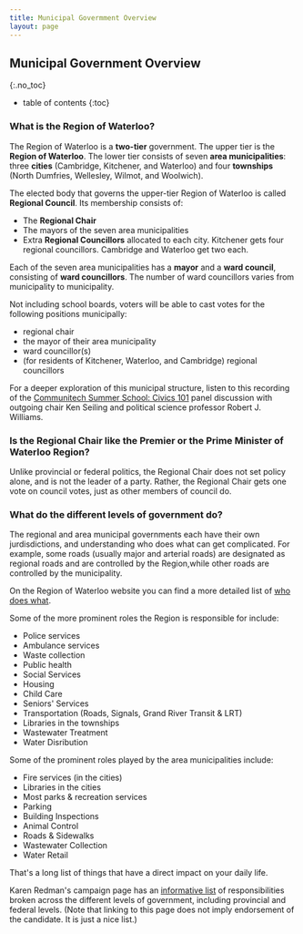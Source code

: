 ```yaml
---
title: Municipal Govermment Overview
layout: page
---
```


Municipal Government Overview
----------------------
{:.no_toc}

* table of contents
{:toc}

### What is the Region of Waterloo?

The Region of Waterloo is a **two-tier** government. The upper tier is
the **Region of Waterloo**. The lower tier consists of seven
**area municipalities**: three **cities** (Cambridge, Kitchener, and Waterloo)
and four **townships** (North Dumfries, Wellesley, Wilmot, and
Woolwich).

The elected body that governs the upper-tier Region of Waterloo is
called **Regional Council**. Its membership consists of:

- The **Regional Chair**
- The mayors of the seven area municipalities
- Extra **Regional Councillors** allocated to each city. Kitchener
  gets four regional councillors. Cambridge and Waterloo get two each.


Each of the seven area municipalities has a **mayor** and a **ward
council**, consisting of **ward councillors**. The number of ward
councillors varies from municipality to municipality.

Not including school boards, voters will be able to cast votes for the
following positions municipally:

- regional chair
- the mayor of their area municipality
- ward councillor(s)
- (for residents of Kitchener, Waterloo, and Cambridge) regional
  councillors

For a deeper exploration of this municipal structure, listen to this
recording of the
[Communitech Summer School: Civics
101](https://soundcloud.com/user-216833142/communitech-summer-school-civics-101)
panel discussion with outgoing chair Ken Seiling and political science
professor Robert J. Williams.

### Is the Regional Chair like the Premier or the Prime Minister of Waterloo Region?

Unlike provincial or federal politics, the Regional Chair does not set
policy alone, and is not the leader of a party. Rather, the Regional Chair gets one vote on council
votes, just as other members of council do.


### What do the different levels of government do?

The regional and area municipal governments each have their own
jurdisdictions, and understanding who does what can get complicated.
For example, some roads (usually major and arterial roads) are
designated as regional roads and are controlled by the Region,while
other roads are controlled by the municipality.

On the Region of Waterloo website you can find a more detailed list of
[who does
what](https://www.regionofwaterloo.ca/en/regional-government/regional-responsibilities---who-does-what-in-government.aspx).

Some of the more prominent roles the Region is responsible for
include:

- Police services
- Ambulance services
- Waste collection
- Public health
- Social Services
- Housing
- Child Care
- Seniors' Services
- Transportation (Roads, Signals, Grand River Transit & LRT)
- Libraries in the townships
- Wastewater Treatment
- Water Disribution

Some of the prominent roles played by the area municipalities include:

- Fire services (in the cities)
- Libraries in the cities
- Most parks & recreation services
- Parking
- Building Inspections
- Animal Control
- Roads & Sidewalks
- Wastewater Collection
- Water Retail

That's a long list of things that have a direct impact on your daily life.

Karen Redman's campaign page has an [informative
list](https://karen-redman.com/your-government) of
responsibilities broken across the different levels of
government, including provincial and federal levels.
(Note that linking to this page does not imply endorsement
of the candidate. It is just a nice list.)


